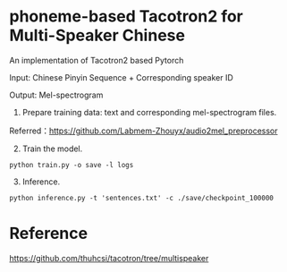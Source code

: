 # phoneme-based Tacotron2 for Multi-Speaker Chinese
An implementation of Tacotron2 based Pytorch

Input: Chinese Pinyin Sequence + Corresponding speaker ID

Output: Mel-spectrogram

1. Prepare training data: text and corresponding mel-spectrogram files.

Referred：https://github.com/Labmem-Zhouyx/audio2mel_preprocessor

2. Train the model.

`python train.py -o save -l logs`

3. Inference.

`python inference.py -t 'sentences.txt' -c ./save/checkpoint_100000`

# Reference
https://github.com/thuhcsi/tacotron/tree/multispeaker
